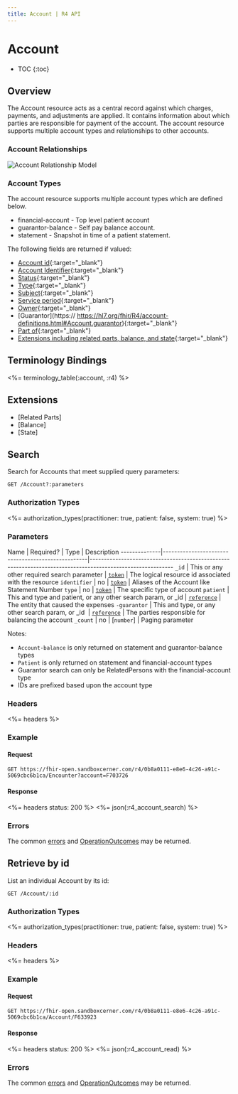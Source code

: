 ```yaml
---
title: Account | R4 API
---
```


# Account

* TOC
{:toc}

## Overview

The Account resource acts as a central record against which charges, payments, and adjustments are applied. It contains information about which parties are responsible for payment of the account. The account resource supports multiple account types and relationships to other accounts.

### Account Relationships

![Account Relationship Model](/images/account-relationship-model.png)

### Account Types

The account resource supports multiple account types which are defined below. 

* financial-account - Top level patient account
* guarantor-balance - Self pay balance account.
* statement - Snapshot in time of a patient statement.


The following fields are returned if valued:

* [Account id]( https://hl7.org/fhir/r4/resource-definitions.html#Resource.id ){:target="_blank"} 
* [Account Identifier](https://hl7.org/fhir/R4/account-definitions.html#Account.identifier){:target="_blank"} 
* [Status](https://hl7.org/fhir/R4/account-definitions.html#Account.status){:target="_blank"} 
* [Type](https://hl7.org/fhir/R4/account-definitions.html#Account.type){:target="_blank"}
* [Subject](https://hl7.org/fhir/R4/account-definitions.html#Account.subject){:target="_blank"} 
* [Service period](https://hl7.org/fhir/R4/account-definitions.html#Account.servicePeriod){:target="_blank"}
* [Owner](https://hl7.org/fhir/R4/account-definitions.html#Account.owner){:target="_blank"} 
* [Guarantor](https:// https://hl7.org/fhir/R4/account-definitions.html#Account.guarantor){:target="_blank"} 
* [Part of](https://hl7.org/fhir/R4/account-definitions.html#Account.partOf){:target="_blank"}
* [Extensions including related parts, balance, and state](#extensions){:target="_blank"}


## Terminology Bindings

<%= terminology_table(:account, :r4) %>

## Extensions

* [Related Parts]
* [Balance]
* [State]

## Search

Search for Accounts that meet supplied query parameters:

    GET /Account?:parameters

### Authorization Types

<%= authorization_types(practitioner: true, patient: false, system: true) %>

### Parameters

 Name         | Required?                                         | Type          | Description
--------------|---------------------------------------------------|-----------------------------------------------------------------------------------------------------------
 `_id`        | This or any other required search parameter       | [`token`]     | The logical resource id associated with the resource
 `identifier` | no                                                | [`token`]     | Aliases of the Account like Statement Number
 `type`       | no                                                | [`token`]     | The specific type of account
 `patient`    | This and type and patient, or any other search param, or _id  | [`reference`] | The entity that caused the expenses
 `-guarantor` | This and type, or any other search param, or _id  | [`reference`] | The parties responsible for balancing the account
 `_count`     | no                                                | [`number`]    | Paging parameter
 

Notes:

* `Account-balance` is only returned on statement and guarantor-balance types
* `Patient` is only returned on statement and financial-account types 
* Guarantor search can only be RelatedPersons with the financial-account type
* IDs are prefixed based upon the account type 

### Headers
 
 <%= headers %>

### Example

#### Request

    GET https://fhir-open.sandboxcerner.com/r4/0b8a0111-e8e6-4c26-a91c-5069cbc6b1ca/Encounter?account=F703726

#### Response

<%= headers status: 200 %>
<%= json(:r4_account_search) %>

### Errors

The common [errors] and [OperationOutcomes] may be returned.

## Retrieve by id

List an individual Account by its id:

    GET /Account/:id

### Authorization Types

<%= authorization_types(practitioner: true, patient: false, system: true) %>

### Headers

<%= headers %>
    
### Example

#### Request

    GET https://fhir-open.sandboxcerner.com/r4/0b8a0111-e8e6-4c26-a91c-5069cbc6b1ca/Account/F633923

#### Response

<%= headers status: 200 %>
<%= json(:r4_account_read) %>

### Errors

The common [errors] and [OperationOutcomes] may be returned.

[`reference`]: http://hl7.org/fhir/R4/search.html#reference
[`token`]: http://hl7.org/fhir/R4/search.html#token
[errors]: ../../#client-errors
[OperationOutcomes]: ../../#operation-outcomes